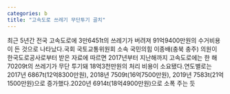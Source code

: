 ```yaml
---
categories: b
title: "고속도로 쓰레기 무단투기 골치"
---
```

최근 5년간 전국 고속도로에 3만6451t의 쓰레기가 버려져 91억9400만원의 수거비용이 든 것으로 나타났다.국회 국토교통위원회 소속 국민의힘 이종배(충북 충주) 의원이 한국도로공사로부터 받은 자료에 따르면 2017년부터 지난해까지 고속도로에는 한 해 70209t의 쓰레기가 무단 투기돼 18억3천만원의 처리 비용이 소요됐다.연도별로는 2017년 6867t(12억8300만원), 2018년 7509t(16억7500만원), 2019년 7583t(21억1500만원)으로 증가했다.2020년 6914t(18억4900만원)으로 소폭 주는 듯